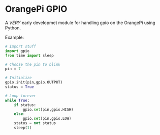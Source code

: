 # OrangePi GPIO

A _VERY_ early developmet module for handling gpio on the OrangePi using Python.

Example:
```python
# Import stuff
import gpio
from time import sleep

# Choose the pin to blink
pin = 7

# Initialize
gpio.init(pin,gpio.OUTPUT)
status = True

# Loop forever
while True:
    if status:
        gpio.set(pin,gpio.HIGH)
    else:
        gpio.set(pin,gpio.LOW)
    status = not status
    sleep(1)

```
